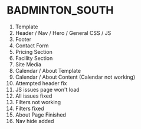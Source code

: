 # BADMINTON_SOUTH
1. Template
2. Header / Nav / Hero / General CSS / JS
3. Footer
4. Contact Form
5. Pricing Section
6. Facility Section
7. Site Media
8. Calendar / About Template
9. Calendar / About Content (Calendar not working)
10. Attempted header fix
11. JS issues page won't load
12. All issues fixed
13. Filters not working
14. Filters fixed 
15. About Page Finished
16. Nav hide added
